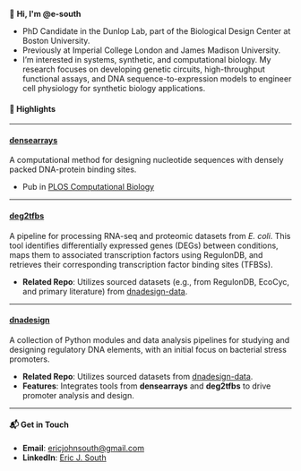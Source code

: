 👋 **Hi, I'm @e-south**  
- PhD Candidate in the Dunlop Lab, part of the Biological Design Center at Boston University.  
- Previously at Imperial College London and James Madison University.  
- I’m interested in systems, synthetic, and computational biology. My research focuses on developing genetic circuits, high-throughput functional assays, and DNA sequence-to-expression models to engineer cell physiology for synthetic biology applications.

#### 📂 Highlights

---

#### [densearrays](https://github.com/e-south/densearrays)  
A computational method for designing nucleotide sequences with densely packed DNA-protein binding sites.
- Pub in [PLOS Computational Biology](https://doi.org/10.1371/journal.pcbi.1012276)  

---

#### [deg2tfbs](https://github.com/e-south/deg2tfbs)  
A pipeline for processing RNA-seq and proteomic datasets from *E. coli*. This tool identifies differentially expressed genes (DEGs) between conditions, maps them to associated transcription factors using RegulonDB, and retrieves their corresponding transcription factor binding sites (TFBSs).  
- **Related Repo**:  Utilizes sourced datasets (e.g., from RegulonDB, EcoCyc, and primary literature) from [dnadesign-data](https://github.com/e-south/dnadesign-data).

---

#### [dnadesign](https://github.com/e-south/dnadesign)  
A collection of Python modules and data analysis pipelines for studying and designing regulatory DNA elements, with an initial focus on bacterial stress promoters.
- **Related Repo**:  Utilizes sourced datasets from [dnadesign-data](https://github.com/e-south/dnadesign-data).
- **Features**: Integrates tools from **densearrays** and **deg2tfbs** to drive promoter analysis and design.

---

#### 📬 Get in Touch  
- **Email**: [ericjohnsouth@gmail.com](mailto:ericjohnsouth@gmail.com)  
- **LinkedIn**: [Eric J. South](https://www.linkedin.com/in/eric-south-xyz/)

<!--
**e-south/e-south** is a ✨ _special_ ✨ repository because its `README.md` (this file) appears on your GitHub profile.

Here are some ideas to get you started:

- 🔭 I’m currently working on ...
- 🌱 I’m currently learning ...
- 👯 I’m looking to collaborate on ...
- 🤔 I’m looking for help with ...
- 💬 Ask me about ...
- 📫 How to reach me: ...
- 😄 Pronouns: ...
- ⚡ Fun fact: ...
-->
